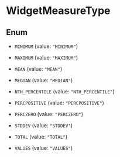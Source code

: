 

# WidgetMeasureType

## Enum


* `MINIMUM` (value: `"MINIMUM"`)

* `MAXIMUM` (value: `"MAXIMUM"`)

* `MEAN` (value: `"MEAN"`)

* `MEDIAN` (value: `"MEDIAN"`)

* `NTH_PERCENTILE` (value: `"NTH_PERCENTILE"`)

* `PERCPOSITIVE` (value: `"PERCPOSITIVE"`)

* `PERCZERO` (value: `"PERCZERO"`)

* `STDDEV` (value: `"STDDEV"`)

* `TOTAL` (value: `"TOTAL"`)

* `VALUES` (value: `"VALUES"`)




